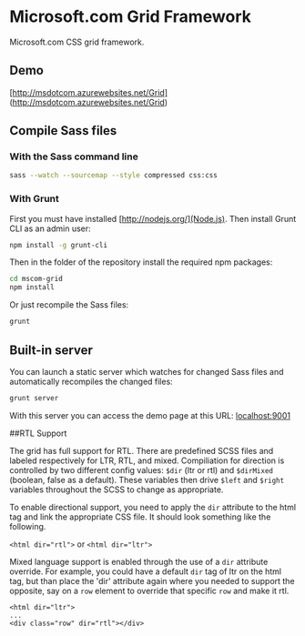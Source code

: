 # Microsoft.com Grid Framework

Microsoft.com CSS grid framework.

## Demo
[http://msdotcom.azurewebsites.net/Grid] (http://msdotcom.azurewebsites.net/Grid)

## Compile Sass files

### With the Sass command line

```bash
sass --watch --sourcemap --style compressed css:css
```

### With Grunt

First you must have installed [http://nodejs.org/](Node.js). Then install Grunt CLI as an admin user:

```bash
npm install -g grunt-cli
```

Then in the folder of the repository install the required npm packages:

```bash
cd mscom-grid
npm install
```

Or just recompile the Sass files:

```bash
grunt
```

## Built-in server

You can launch a static server which watches for changed Sass files and automatically recompiles the changed files:

```bash
grunt server
```

With this server you can access the demo page at this URL: [localhost:9001](http://localhost:9001/)

##RTL Support

The grid has full support for RTL. There are predefined SCSS files and labeled respectively for LTR, RTL, and mixed. Compiliation for direction is controlled by two different config values: `$dir` (ltr or rtl) and `$dirMixed` (boolean, false as a default). These variables then drive `$left` and `$right` variables throughout the SCSS to change as appropriate.

To enable directional support, you need to apply the `dir` attribute to the html tag and link the appropriate CSS file. It should look something like the following.

`<html dir="rtl">` or `<html dir="ltr">`

Mixed language support is enabled through the use of a `dir` attribute override. For example, you could have a default `dir` tag of ltr on the html tag, but than place the 'dir' attribute again where you needed to support the opposite, say on a `row` element to override that specific `row` and make it rtl.
```
<html dir="ltr">
...
<div class="row" dir="rtl"></div>
```